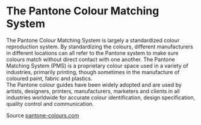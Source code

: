 # The Pantone Colour Matching System

The Pantone Colour Matching System is largely a standardized colour reproduction system. 
By standardizing the colours, different manufacturers in different locations can all 
refer to the Pantone system to make sure colours match without direct contact with one another. 
The Pantone Matching System (PMS) is a proprietary colour space used in a variety of industries, 
primarily printing, though sometimes in the manufacture of coloured paint, fabric and plastics.  
The Pantone colour guides have been widely adopted and are used by artists, designers, printers, 
manufacturers, marketers and clients in all industries worldwide for accurate colour identification, 
design specification, quality control and communication.

Source [pantone-colours.com](http://www.pantone-colours.com/)
